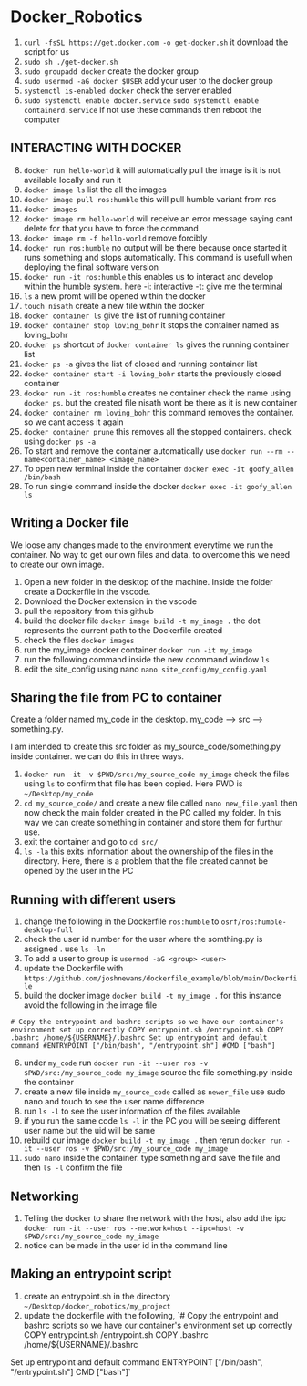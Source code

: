 # Docker_Robotics
1. `curl -fsSL https://get.docker.com -o get-docker.sh` it download the script for us
2. `sudo sh ./get-docker.sh`
3. `sudo groupadd docker`
   create the docker group
4. `sudo usermod -aG docker $USER`
   add your user to the docker group
5. `systemctl is-enabled docker`
   check the server enabled
6. `sudo systemctl enable docker.service` `sudo systemctl enable containerd.service`
   if not use these commands then reboot the computer
   
INTERACTING WITH DOCKER
----------------------
8. `docker run hello-world`
   it will automatically pull the image is it is not available locally and run it
9. `docker image ls` list the all the images
10. `docker image pull ros:humble` this will pull humble variant from ros
11. `docker images`
12. `docker image rm hello-world` will receive an error message saying cant delete for that you have to force the command
13. `docker image rm -f hello-world` remove forcibly
14. `docker run ros:humble` no output will be there because once started it runs something and stops automatically. This command is usefull when deploying the final software version
15. `docker run -it ros:humble` this enables us to interact and develop within the humble system. here -i: interactive -t: give me the terminal
16. `ls` a new promt will be opened within the docker
17. `touch nisath` create a new file within the docker
18. `docker container ls` give the list of running container
19. `docker container stop loving_bohr` it stops the container named as loving_bohr
20. `docker ps` shortcut of `docker container ls` gives the running container list
21. `docker ps -a` gives the list of closed and running container list
22. `docker container start -i loving_bohr` starts the previously closed container
23. `docker run -it ros:humble` creates ne container check the name using `docker ps`. but the created file nisath wont be there as it is new container
24. `docker container rm loving_bohr` this command removes the container. so we cant access it again
25. `docker container prune` this removes all the stopped containers. check using `docker ps -a`
26. To start and remove the container automatically use `docker run --rm --name<container_name> <image_name>`
27. To open new terminal inside the container `docker exec -it goofy_allen /bin/bash`
28. To run single command inside the docker `docker exec -it goofy_allen ls`

Writing a Docker file
---------------------
We loose any changes made to the environment everytime we run the container. No way to get our own files and data. to overcome this we need to create our own image. 

1. Open a new folder in the desktop of the machine. Inside the folder create a Dockerfile in the vscode.
2. Download the Docker extension in the vscode
3. pull the repository from this github
4. build the docker file `docker image build -t my_image .` the dot represents the current path to the Dockerfile created
5. check the files `docker images`
6. run the my_image docker container `docker run -it my_image`
7. run the following command inside the new ccommand window `ls`
8. edit the site_config using nano `nano site_config/my_config.yaml`

Sharing the file from PC to container
-------------------------------------
Create a folder named my_code in the desktop. my_code --> src --> something.py.

I am intended to create this src folder as my_source_code/something.py inside container. we can do this in three ways.

1. `docker run -it -v $PWD/src:/my_source_code my_image` check the files using `ls` to confirm that file has been copied. Here PWD is `~/Desktop/my_code`
2. `cd my_source_code/` and create a new file called `nano new_file.yaml` then now check the main folder created in the PC called my_folder. In this way we can create something in container and store them for furthur use.
3. exit the container and go to `cd src/`
4. `ls -la` this exits information about the ownership of the files in the directory. Here, there is a problem that the file created cannot be opened by the user in the PC

Running with different users
---------------------------
1. change the following in the Dockerfile `ros:humble` to `osrf/ros:humble-desktop-full`
2. check the user id number for the user where the somthing.py is assigned . use `ls -ln` 
3. To add a user to group is `usermod -aG <group> <user>`
4. update the Dockerfile with `https://github.com/joshnewans/dockerfile_example/blob/main/Dockerfile`
5. build the docker image `docker build -t my_image .` for this instance avoid the following in the image file
   
`# Copy the entrypoint and bashrc scripts so we have our container's environment set up correctly
COPY entrypoint.sh /entrypoint.sh
COPY .bashrc /home/${USERNAME}/.bashrc
Set up entrypoint and default command
#ENTRYPOINT ["/bin/bash", "/entrypoint.sh"]
#CMD ["bash"]`

6. under `my_code` run `docker run -it --user ros -v $PWD/src:/my_source_code my_image` source the file something.py inside the container
7. create a new file inside `my_source_code` called as `newer_file` use sudo nano and touch to see the user name difference
8. run `ls -l` to see the user information of the files available
9. if you run the same code `ls -l` in the PC you will be seeing different user name but the uid will be same
10. rebuild our image `docker build -t my_image .` then rerun `docker run -it --user ros -v $PWD/src:/my_source_code my_image`
11. `sudo nano` inside the container. type something and save the file and then `ls -l` confirm the file

Networking
-----------
1. Telling the docker to share the network with the host, also add the ipc `docker run -it --user ros --network=host --ipc=host -v $PWD/src:/my_source_code my_image`
2. notice can be made in the user id in the command line 

Making an entrypoint script
---------------------------
1. create an entrypoint.sh in the directory `~/Desktop/docker_robotics/my_project`
2. update the dockerfile with the following,
`# Copy the entrypoint and bashrc scripts so we have our container's environment set up correctly
COPY entrypoint.sh /entrypoint.sh
COPY .bashrc /home/${USERNAME}/.bashrc

Set up entrypoint and default command
ENTRYPOINT ["/bin/bash", "/entrypoint.sh"]
CMD ["bash"]`
